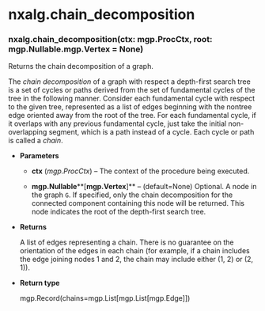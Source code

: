# nxalg.chain_decomposition


### nxalg.chain_decomposition(ctx: mgp.ProcCtx, root: mgp.Nullable.mgp.Vertex = None)
Returns the chain decomposition of a graph.

The *chain decomposition* of a graph with respect a depth-first
search tree is a set of cycles or paths derived from the set of
fundamental cycles of the tree in the following manner. Consider
each fundamental cycle with respect to the given tree, represented
as a list of edges beginning with the nontree edge oriented away
from the root of the tree. For each fundamental cycle, if it
overlaps with any previous fundamental cycle, just take the initial
non-overlapping segment, which is a path instead of a cycle. Each
cycle or path is called a *chain*.


* **Parameters**

    
    * **ctx** (*mgp.ProcCtx*) – The context of the procedure being executed.


    * **mgp.Nullable****[****mgp.Vertex****]** – (default=None)
    Optional. A node in the graph `G`. If specified, only the chain
    decomposition for the connected component containing this node
    will be returned. This node indicates the root of the depth-first
    search tree.



* **Returns**

    A list of edges representing a chain. There is no guarantee on
    the orientation of the edges in each chain (for example, if a
    chain includes the edge joining nodes 1 and 2, the chain may
    include either (1, 2) or (2, 1)).



* **Return type**

    mgp.Record(chains=mgp.List[mgp.List[mgp.Edge]])
